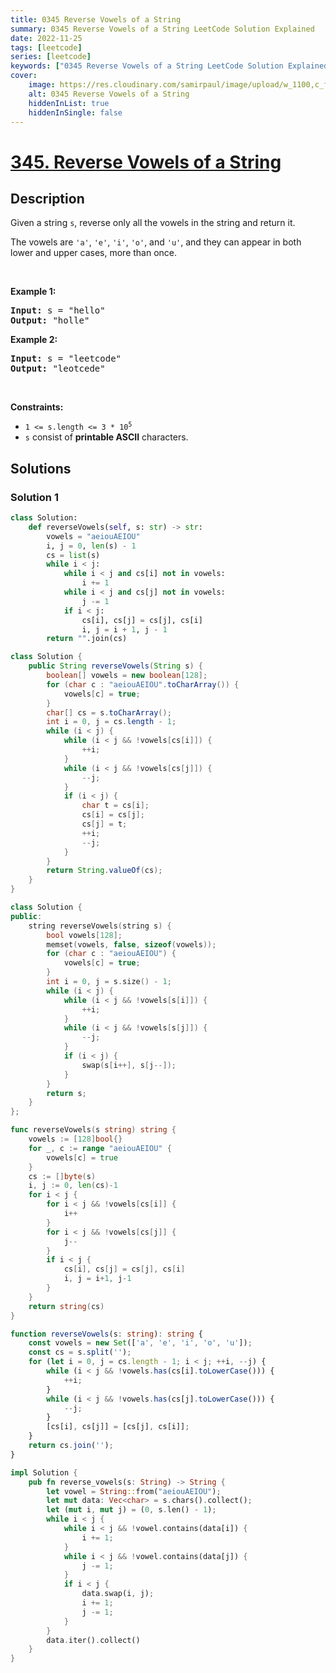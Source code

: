 ```yaml
---
title: 0345 Reverse Vowels of a String
summary: 0345 Reverse Vowels of a String LeetCode Solution Explained
date: 2022-11-25
tags: [leetcode]
series: [leetcode]
keywords: ["0345 Reverse Vowels of a String LeetCode Solution Explained in all languages", "0345 Reverse Vowels of a String", "LeetCode", "leetcode solution in Python3 C++ Java Go PHP Ruby Swift TypeScript Rust C# JavaScript C", "GeeksforGeeks", "InterviewBit", "Coding Ninjas", "HackerRank", "HackerEarth", "CodeChef", "TopCoder", "AlgoExpert", "freeCodeCamp", "Codeforces", "GitHub", "AtCoder", "Samir Paul"]
cover:
    image: https://res.cloudinary.com/samirpaul/image/upload/w_1100,c_fit,co_rgb:FFFFFF,l_text:Arial_75_bold:0345 Reverse Vowels of a String - Solution Explained/problem-solving.webp
    alt: 0345 Reverse Vowels of a String
    hiddenInList: true
    hiddenInSingle: false
---
```



# [345. Reverse Vowels of a String](https://leetcode.com/problems/reverse-vowels-of-a-string)


## Description

<p>Given a string <code>s</code>, reverse only all the vowels in the string and return it.</p>

<p>The vowels are <code>&#39;a&#39;</code>, <code>&#39;e&#39;</code>, <code>&#39;i&#39;</code>, <code>&#39;o&#39;</code>, and <code>&#39;u&#39;</code>, and they can appear in both lower and upper cases, more than once.</p>

<p>&nbsp;</p>
<p><strong class="example">Example 1:</strong></p>
<pre><strong>Input:</strong> s = "hello"
<strong>Output:</strong> "holle"
</pre><p><strong class="example">Example 2:</strong></p>
<pre><strong>Input:</strong> s = "leetcode"
<strong>Output:</strong> "leotcede"
</pre>
<p>&nbsp;</p>
<p><strong>Constraints:</strong></p>

<ul>
	<li><code>1 &lt;= s.length &lt;= 3 * 10<sup>5</sup></code></li>
	<li><code>s</code> consist of <strong>printable ASCII</strong> characters.</li>
</ul>

## Solutions

### Solution 1

<!-- tabs:start -->

```python
class Solution:
    def reverseVowels(self, s: str) -> str:
        vowels = "aeiouAEIOU"
        i, j = 0, len(s) - 1
        cs = list(s)
        while i < j:
            while i < j and cs[i] not in vowels:
                i += 1
            while i < j and cs[j] not in vowels:
                j -= 1
            if i < j:
                cs[i], cs[j] = cs[j], cs[i]
                i, j = i + 1, j - 1
        return "".join(cs)
```

```java
class Solution {
    public String reverseVowels(String s) {
        boolean[] vowels = new boolean[128];
        for (char c : "aeiouAEIOU".toCharArray()) {
            vowels[c] = true;
        }
        char[] cs = s.toCharArray();
        int i = 0, j = cs.length - 1;
        while (i < j) {
            while (i < j && !vowels[cs[i]]) {
                ++i;
            }
            while (i < j && !vowels[cs[j]]) {
                --j;
            }
            if (i < j) {
                char t = cs[i];
                cs[i] = cs[j];
                cs[j] = t;
                ++i;
                --j;
            }
        }
        return String.valueOf(cs);
    }
}
```

```cpp
class Solution {
public:
    string reverseVowels(string s) {
        bool vowels[128];
        memset(vowels, false, sizeof(vowels));
        for (char c : "aeiouAEIOU") {
            vowels[c] = true;
        }
        int i = 0, j = s.size() - 1;
        while (i < j) {
            while (i < j && !vowels[s[i]]) {
                ++i;
            }
            while (i < j && !vowels[s[j]]) {
                --j;
            }
            if (i < j) {
                swap(s[i++], s[j--]);
            }
        }
        return s;
    }
};
```

```go
func reverseVowels(s string) string {
	vowels := [128]bool{}
	for _, c := range "aeiouAEIOU" {
		vowels[c] = true
	}
	cs := []byte(s)
	i, j := 0, len(cs)-1
	for i < j {
		for i < j && !vowels[cs[i]] {
			i++
		}
		for i < j && !vowels[cs[j]] {
			j--
		}
		if i < j {
			cs[i], cs[j] = cs[j], cs[i]
			i, j = i+1, j-1
		}
	}
	return string(cs)
}
```

```ts
function reverseVowels(s: string): string {
    const vowels = new Set(['a', 'e', 'i', 'o', 'u']);
    const cs = s.split('');
    for (let i = 0, j = cs.length - 1; i < j; ++i, --j) {
        while (i < j && !vowels.has(cs[i].toLowerCase())) {
            ++i;
        }
        while (i < j && !vowels.has(cs[j].toLowerCase())) {
            --j;
        }
        [cs[i], cs[j]] = [cs[j], cs[i]];
    }
    return cs.join('');
}
```

```rust
impl Solution {
    pub fn reverse_vowels(s: String) -> String {
        let vowel = String::from("aeiouAEIOU");
        let mut data: Vec<char> = s.chars().collect();
        let (mut i, mut j) = (0, s.len() - 1);
        while i < j {
            while i < j && !vowel.contains(data[i]) {
                i += 1;
            }
            while i < j && !vowel.contains(data[j]) {
                j -= 1;
            }
            if i < j {
                data.swap(i, j);
                i += 1;
                j -= 1;
            }
        }
        data.iter().collect()
    }
}
```

<!-- tabs:end -->

<!-- end -->
